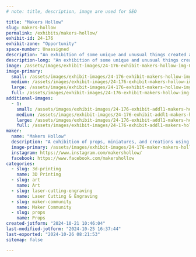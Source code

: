 ```yaml
---
# note: title, description, image are used for SEO

title: "Makers Hollow"
slug: makers-hollow
permalink: /exhibits/makers-hollow/
exhibit-id: 24-176
exhibit-zone: "Opportunity"
space-number: Unassigned
description: "An exhibition of some unique and unusual things created at Makers Hollow and how they were made."
description-long: "An exhibition of some unique and unusual things created at Makers Hollow and how they were made, like Magic Wheelchair costumes and Makey Zoetropes, props and sets, and art of all kinds."
image: /assets/images/exhibit-images/24-176-exhibit-makers-hollow-img-0638-3936-large.jpeg
image-primary: 
  small: /assets/images/exhibit-images/24-176-exhibit-makers-hollow-img-0638-3936-small.jpeg
  medium: /assets/images/exhibit-images/24-176-exhibit-makers-hollow-img-0638-3936-medium.jpeg
  large: /assets/images/exhibit-images/24-176-exhibit-makers-hollow-img-0638-3936-large.jpeg
  full: /assets/images/exhibit-images/24-176-exhibit-makers-hollow-img-0638-3936-full.jpeg
additional-images: 
  - 1:
    small: /assets/images/exhibit-images/24-176-exhibit-addl1-makers-hollow-carter-reveal-small.jpeg
    medium: /assets/images/exhibit-images/24-176-exhibit-addl1-makers-hollow-carter-reveal-medium.jpeg
    large: /assets/images/exhibit-images/24-176-exhibit-addl1-makers-hollow-carter-reveal-large.jpeg
    full: /assets/images/exhibit-images/24-176-exhibit-addl1-makers-hollow-carter-reveal-full.jpeg
maker: 
  name: "Makers Hollow"
  description: "A exhibition of props, miniatures, and creations using diferent tools, materials, and techniques of creation.  With over three decades of fabrication experience in creating all types of objects, large and small, we want to share our knowledge and experience with you about making.  We especially love talking about our project collaborations with Magic Wheelchair and our Makey Zoetrope."
  image-primary: /assets/images/exhibit-images/24-176-maker-makers-hollow-img-0638-medium.jpeg
  instagram: https://www.instagram.com/makershollow/
  facebook: https://www.facebook.com/makershollow
categories: 
  - slug: 3d-printing
    name: 3D Printing
  - slug: art
    name: Art
  - slug: laser-cutting-engraving
    name: Laser Cutting & Engraving
  - slug: maker-community
    name: Maker Community
  - slug: props
    name: Props
created-jotform: "2024-10-21 10:46:04"
last-modified-jotform: "2024-10-25 16:37:44"
last-exported: "2024-10-26 08:21:53"
sitemap: false

---
```

